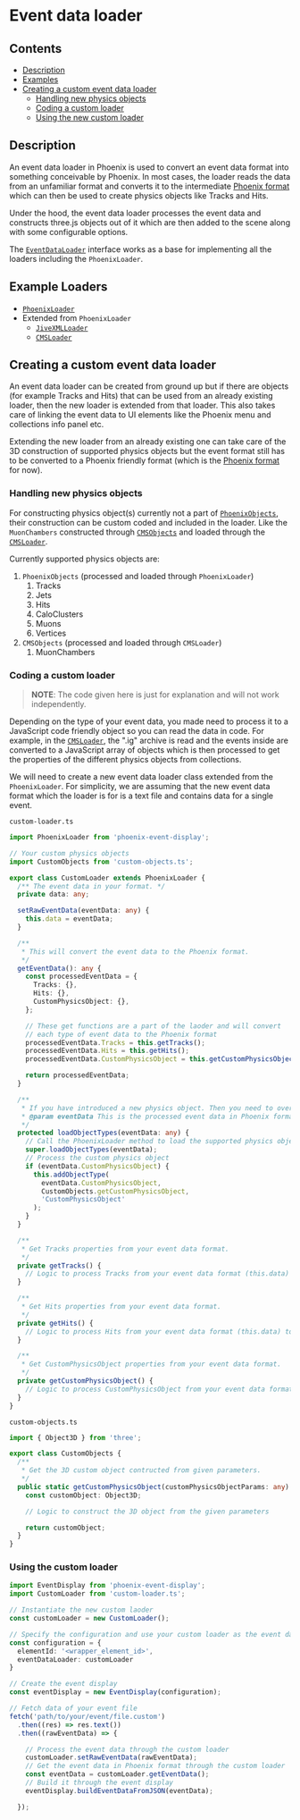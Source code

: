 # Event data loader

## Contents

* [Description](#description)
* [Examples](#examples)
* [Creating a custom event data loader](#creating-a-custom-event-data-loader)
  * [Handling new physics objects](#handling-new-physics-objects)
  * [Coding a custom loader](#coding-a-custom-loader)
  * [Using the new custom loader](#using-the-new-custom-loader)

## Description

An event data loader in Phoenix is used to convert an event data format into something conceivable by Phoenix. In most cases, the loader reads the data from an unfamiliar format and converts it to the intermediate [Phoenix format](../users.md#format) which can then be used to create physics objects like Tracks and Hits.

Under the hood, the event data loader processes the event data and constructs three.js objects out of it which are then added to the scene along with some configurable options.

The [`EventDataLoader`](../../packages/phoenix-event-display/src/loaders/event-data-loader.ts) interface works as a base for implementing all the loaders including the `PhoenixLoader`.

## Example Loaders

* [`PhoenixLoader`](../../packages/phoenix-event-display/src/loaders/phoenix-loader.ts)
* Extended from `PhoenixLoader`
  * [`JiveXMLLoader`](../../packages/phoenix-event-display/src/loaders/jivexml-loader.ts)
  * [`CMSLoader`](../../packages/phoenix-event-display/src/loaders/cms-loader.ts)

## Creating a custom event data loader

An event data loader can be created from ground up but if there are objects (for example Tracks and Hits) that can be used from an already existing loader, then the new loader is extended from that loader. This also takes care of linking the event data to UI elements like the Phoenix menu and collections info panel etc.

Extending the new loader from an already existing one can take care of the 3D construction of supported physics objects but the event format still has to be converted to a Phoenix friendly format (which is the [Phoenix format](../users.md#format) for now).

### Handling new physics objects

For constructing physics object(s) currently not a part of [`PhoenixObjects`](../../packages/phoenix-event-display/src/loaders/objects/phoenix-objects.ts), their construction can be custom coded and included in the loader. Like the `MuonChambers` constructed through [`CMSObjects`](../../packages/phoenix-event-display/src/loaders/objects/cms-objects.ts) and loaded through the [`CMSLoader`](../../packages/phoenix-event-display/src/loaders/cms-loader.ts#L31).

Currently supported physics objects are:

1. `PhoenixObjects` (processed and loaded through `PhoenixLoader`)
    1. Tracks
    1. Jets
    1. Hits
    1. CaloClusters
    1. Muons
    1. Vertices
1. `CMSObjects` (processed and loaded through `CMSLoader`)
    1. MuonChambers

### Coding a custom loader

> **NOTE**: The code given here is just for explanation and will not work independently.

Depending on the type of your event data, you made need to process it to a JavaScript code friendly object so you can read the data in code. For example, in the [`CMSLoader`](../../packages/phoenix-event-display/src/loaders/cms-loader.ts), the ".ig" archive is read and the events inside are converted to a JavaScript array of objects which is then processed to get the properties of the different physics objects from collections.

We will need to create a new event data loader class extended from the `PhoenixLoader`. For simplicity, we are assuming that the new event data format which the loader is for is a text file and contains data for a single event.

`custom-loader.ts`

```ts
import PhoenixLoader from 'phoenix-event-display';

// Your custom physics objects
import CustomObjects from 'custom-objects.ts';

export class CustomLoader extends PhoenixLoader {
  /** The event data in your format. */
  private data: any;

  setRawEventData(eventData: any) {
    this.data = eventData;
  }

  /**
   * This will convert the event data to the Phoenix format.
   */
  getEventData(): any {
    const processedEventData = {
      Tracks: {},
      Hits: {},
      CustomPhysicsObject: {},
    };

    // These get functions are a part of the laoder and will convert
    // each type of event data to the Phoenix format
    processedEventData.Tracks = this.getTracks();
    processedEventData.Hits = this.getHits();
    processedEventData.CustomPhysicsObject = this.getCustomPhysicsObject();

    return processedEventData;
  }

  /**
   * If you have introduced a new physics object. Then you need to override this method add your object type.
   * @param eventData This is the processed event data in Phoenix format handled by the `PhoenixLoader`.
   */
  protected loadObjectTypes(eventData: any) {
    // Call the PhoenixLoader method to load the supported physics objects
    super.loadObjectTypes(eventData);
    // Process the custom physics object
    if (eventData.CustomPhysicsObject) {
      this.addObjectType(
        eventData.CustomPhysicsObject,
        CustomObjects.getCustomPhysicsObject,
        'CustomPhysicsObject'
      );
    }
  }

  /**
   * Get Tracks properties from your event data format.
   */
  private getTracks() {
    // Logic to process Tracks from your event data format (this.data) to Phoenix format
  }

  /**
   * Get Hits properties from your event data format.
   */
  private getHits() {
    // Logic to process Hits from your event data format (this.data) to Phoenix format
  }

  /**
   * Get CustomPhysicsObject properties from your event data format.
   */
  private getCustomPhysicsObject() {
    // Logic to process CustomPhysicsObject from your event data format (this.data) to Phoenix format
  }
}
```

`custom-objects.ts`

```ts
import { Object3D } from 'three';

export class CustomObjects {
  /**
   * Get the 3D custom object contructed from given parameters.
   */
  public static getCustomPhysicsObject(customPhysicsObjectParams: any): Object3D {
    const customObject: Object3D;

    // Logic to construct the 3D object from the given parameters

    return customObject;
  }
}
```

### Using the custom loader

```ts
import EventDisplay from 'phoenix-event-display';
import CustomLoader from 'custom-loader.ts';

// Instantiate the new custom laoder
const customLoader = new CustomLoader();

// Specify the configuration and use your custom loader as the event data loader
const configuration = {
  elementId: '<wrapper_element_id>',
  eventDataLoader: customLoader
}

// Create the event display
const eventDisplay = new EventDisplay(configuration);

// Fetch data of your event file
fetch('path/to/your/event/file.custom')
  .then((res) => res.text())
  .then((rawEventData) => {

    // Process the event data through the custom loader
    customLoader.setRawEventData(rawEventData);
    // Get the event data in Phoenix format through the custom loader
    const eventData = customLoader.getEventData();
    // Build it through the event display
    eventDisplay.buildEventDataFromJSON(eventData);

  });
```
